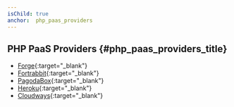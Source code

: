 ```yaml
---
isChild: true
anchor:  php_paas_providers
---
```


## PHP PaaS Providers {#php_paas_providers_title}

* [Forge](https://forge.laravel.com/){:target="_blank"}
* [Fortrabbit](http://www.fortrabbit.com/){:target="_blank"}
* [PagodaBox](https://pagodabox.io/){:target="_blank"}
* [Heroku](https://www.heroku.com/){:target="_blank"}
* [Cloudways](https://www.cloudways.com/){:target="_blank"}